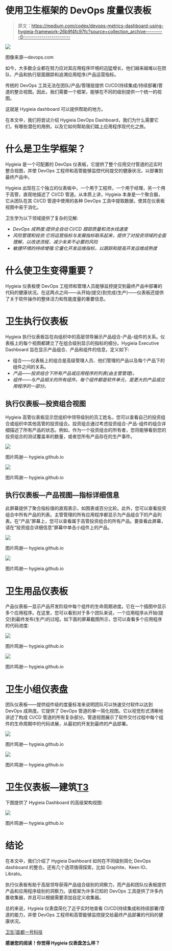 # 使用卫生框架的 DevOps 度量仪表板

> 原文：<https://medium.com/codex/devops-metrics-dashboard-using-hygieia-framework-26b9f4fc97fc?source=collection_archive---------0----------------------->

![](img/6cbc8e32fcb25d870c07e0e5d61df564.png)

图像来源—devops.com

如今，大多数企业都在努力应对其应用程序环境的迅猛增长，他们越来越难以在团队、产品和执行层面跟踪和追溯应用程序/产品运营指标。

传统的 DevOps 工具无法在团队/产品/管理层提供 CI/CD(持续集成/持续部署)管道的整合视图。因此，我们需要一个框架，能够在不同的级别提供一个统一的视图。

这就是 Hygieia dashboard 可以提供帮助的地方。

在本文中，我们将尝试介绍 Hygieia DevOps Dashboard，我们为什么需要它们，有哪些潜在的用例，以及它如何帮助我们踏上应用程序现代化之旅。

# 什么是卫生学框架？[](http://localhost:3002/pages/csharm33/payer-tech-leadership-academy/blog/hygieia2#what-is-hygieia-framework)

Hygieia 是一个可配置的 DevOps 仪表板，它提供了整个应用交付管道的近实时整合视图，并使 DevOps 工程师和高管能够监控代码提交的健康状况，以部署到最终产品中。

Hygieia 出现在三个独立的仪表板中，一个用于工程师，一个用于经理，另一个用于高管，直观地描述了 CI/CD 管道。从本质上讲，Hygieia 本身是一个聚合器，它从团队在其 CI/CD 管道中使用的各种 DevOps 工具中提取数据，使其在仪表板视图中易于消化。

卫生学为以下领域提供了复杂的见解:

*   *DevOps 成熟度:提供全自动 CI/CD 跟踪质量和流水线速度*
*   *风险管理和投资:它将运营指标与发展指标联系起来，提供了对投资领域的全面理解，以改进流程，减少未来不必要的风险*
*   *敏捷环境的持续增强:它量化开发运维指标，以跟踪和提高开发运维成熟度*

# 什么使卫生变得重要？[](http://localhost:3002/pages/csharm33/payer-tech-leadership-academy/blog/hygieia2#what-makes-hygieia-important)

Hygieia 仪表板使 DevOps 工程师和管理人员能够监控提交到最终产品中部署的代码的健康状况。在这两点之间——从开始(提交)到完成(生产)——仪表板还提供了关于软件操作的整体活力和性能度量的重要信息。

# 卫生执行仪表板[](http://localhost:3002/pages/csharm33/payer-tech-leadership-academy/blog/hygieia2#hygieia-executive-dashboard)

Hygieia 执行仪表板旨在向组织中的高层领导展示产品组合-产品-组件的关系。仪表板上的每个视图都建立了在组合级别显示的指标的细分。Hygieia Executive Dashboard 旨在显示产品组合、产品和组件的信息，定义如下:

*   组合——仪表板上的组合是高级管理人员、他们管理的产品以及每个产品下的组件之间的关系。
*   *产品——投资组合下所有产品或应用程序的列表(由主管管理)。*
*   *组件——与产品相关的所有组件。每个组件都是软件单元，是更大的产品或应用程序的一部分。*

## 执行仪表板—投资组合视图[](http://localhost:3002/pages/csharm33/payer-tech-leadership-academy/blog/hygieia2#executive-dashboard--portfolio-view)

Hygieia 高管仪表板显示您组织中领导级别的员工姓名，您可以查看自己的投资组合或组织中其他高管的投资组合。投资组合通过考虑投资组合-产品-组件的组合详细描述了所有产品的状态。例如，作为一个投资组合的所有者，您将能够看到您的投资组合的测试覆盖率的数量，或者您所有产品存在的生产事件。

![](img/015bd97116ae135e0488b5a6f971dc10.png)

图片鸣谢— hygieia.github.io

![](img/97b916fa4955ff948c8f12f2d9beb697.png)

图片鸣谢— hygieia.github.io

## 执行仪表板—产品视图—指标详细信息[](http://localhost:3002/pages/csharm33/payer-tech-leadership-academy/blog/hygieia2#executive-dashboard---product-view---metric-details)

此屏幕提供了聚合指标值的直观表示，如图表或百分比轮。此外，您可以查看投资组合中所有产品的列表。主管管理的所有应用程序都显示为产品组合下的产品列表。在“产品”屏幕上，您可以查看属于高管投资组合的所有产品。要查看此屏幕，请在“投资组合详细信息”屏幕中单击小组件上的产品。

![](img/73226b6676057595e90b04f43dbeec8c.png)

图片鸣谢— hygieia.github.io

![](img/90c78c765c1dbeba73fe2dab8a78b406.png)

图片鸣谢— hygieia.github.io

# 卫生用品仪表板[](http://localhost:3002/pages/csharm33/payer-tech-leadership-academy/blog/hygieia2#hygieia-product-dashboard)

产品仪表板—显示产品开发阶段中每个组件的生命周期进度。它在一个插图中显示多个应用程序。在这里，您可以看到对于多个团队来说，一个应用程序从开始(提交)到最终发布(生产)的过程。如下面的屏幕截图所示，您可以查看多个应用程序的代码进度:

![](img/bb37a3c9f80c70ee260b80ae3957d63f.png)

图片鸣谢— hygieia.github.io

![](img/2d4b34a259e3193c7c2a429d6c0dd328.png)

图片鸣谢— hygieia.github.io

# 卫生小组仪表盘[](http://localhost:3002/pages/csharm33/payer-tech-leadership-academy/blog/hygieia2#hygieia-team-dashboard)

团队仪表板——提供组件级的度量标准来说明团队可以快速交付软件以达到 DevOps 成熟度。它提供了 DevOps 管道的单一简化视图。它以视觉形式清晰地讲述了构成 CI/CD 管道的所有复杂部分。管道视图展示了软件交付过程中每个组件的生命周期中的代码进展，从最初的开发到最终的产品部署。

![](img/9d2f20250f828144cbe77399ce2d0b5f.png)

图片鸣谢— hygieia.github.io

![](img/21cd6da5842a1bab7db0b595fcc98476.png)

图片鸣谢— hygieia.github.io

# 卫生仪表板—建筑[T3](http://localhost:3002/pages/csharm33/payer-tech-leadership-academy/blog/hygieia2#hygieia-dashboard---architecture)

下图提供了 Hygieia Dashboard 的高级架构视图:

![](img/43cb414a29f2ca621e5600314637700d.png)

图片鸣谢— hygieia.github.io

# 结论[](http://localhost:3002/pages/csharm33/payer-tech-leadership-academy/blog/hygieia2#conclusion)

在本文中，我们介绍了 Hygieia Dashboard 如何在不同级别简化 DevOps dashboard 的整合。还有几个选项值得探索，比如 Graphite、Keen IO、Librato。

执行仪表板有助于高层领导获得产品组合级别的洞察力，而产品和团队仪表板提供产品和应用程序级别的洞察力。该框架为许多已知的 DevOps 工具提供了许多内置收集器，并且可以根据需要添加自定义收集器。

总的来说，Hygieia 仪表盘简化了近乎实时地查看 CI/CD(持续集成和持续部署)管道的能力，并使 DevOps 工程师和高管能够监控提交给最终产品部署的代码的健康状况。

[卫生|首都一号科技](https://www.capitalone.com/tech/solutions/hygieia/)

**感谢您的阅读！你觉得 Hygieia 仪表盘怎么样？**